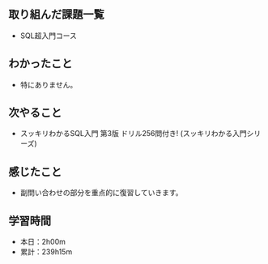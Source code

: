## 取り組んだ課題一覧
- SQL超入門コース
## わかったこと
- 特にありません。
## 次やること
- スッキリわかるSQL入門 第3版 ドリル256問付き! (スッキリわかる入門シリーズ)
## 感じたこと
- 副問い合わせの部分を重点的に復習していきます。
## 学習時間
- 本日：2h00m
- 累計：239h15m
